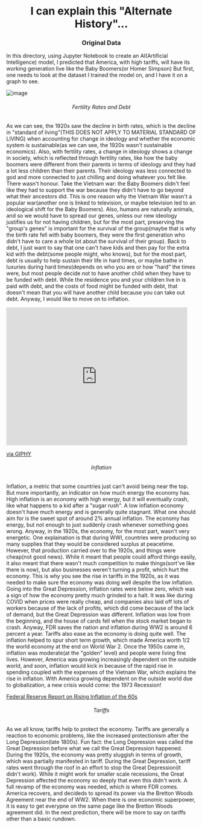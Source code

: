 <h1 align="center">I can explain this "Alternate History"...</h1>
<h3 align="center">Original Data</h3>
<p>In this directory, using Jupyter Notebook to create an AI(Artificial Intelligence) model, I predicted that America, with high tariffs, will have its working 
generation live like the Baby Boomers(or Homer Simpson) But first, one needs to look at the dataset I trained the model on, and I have it on a graph to see.</p>

![image](https://user-images.githubusercontent.com/48994987/216375810-6ddc1ae7-be72-4c27-80d7-91835b3d65d3.png)

<h6 align="center">Fertility Rates and Debt</h6>

<p>As we can see, the 1920s saw the decline in birth rates, which is the decline in "standard of living"(THIS DOES NOT APPLY TO MATERIAL STANDARD OF LIVING)
when accounting for change in ideology and whether the economic system is sustainable(as we can see, the 1920s wasn't sustainable economics). Also, with 
fertility rates, a change in ideology shows a change in society, which is reflected through fertility rates, like how the baby boomers were different from
their parents in terms of ideology and they had a lot less children than their parents. Their ideology was less connected to god and more connected to just
chilling and doing whatever you felt like. There wasn't honour. Take the Vietnam war: the Baby Boomers didn't feel like they had to support the war because
they didn't have to go beyond what their ancestors did. This is one reason why the Vietnam War wasn't a popular war(another one is linked to television, or
maybe television led to an ideological shift for the Baby Boomers). Also, humans are naturally animals, and so we would have to spread our genes, unless our
new ideology justifies us for not having children, but for the most part, preserving the "group's genes" is important for the survival of the group(maybe that
is why the birth rate fell with baby boomers, they were the first generation who didn't have to care a whole lot about the survival of their group). Back to debt,
I just want to say that one can't have kids and then pay for the extra kid with the debt(some people might, who knows), but for the most part, debt is usually to help
sustain their life in hard times, or maybe bathe in luxuries during hard times(depends on who you are or how "hard" the times were, but most people decide not to have
another child when they have to be funded with debt. While the residence you and your children live in is paid with debt, and the costs of food might be funded with
debt, that doesn't mean that you will have another child because you can take out debt. Anyway, I would like to move on to inflation.</p>

<iframe src="https://giphy.com/embed/3orif9UnCMr3EEeCti" width="480" height="366" frameBorder="0" class="giphy-embed" allowFullScreen></iframe><p><a href="https://giphy.com/gifs/season-7-the-simpsons-7x6-3orif9UnCMr3EEeCti">via GIPHY</a></p>

<h6 align="center">Inflation</h6>

<p>Inflation, a metric that some countries just can't avoid being near the top. But more importantly, an indicator on how much energy the economy has. High inflation
is an economy with high energy, but it will eventually crash, like what happens to a kid after a "sugar rush". A low inflation economy doesn't have much energy and
is generally quite stagnant. What one should aim for is the sweet spot of around 2% annual inflation. The economy has energy, but not enough to just suddenly crash
whenever something goes wrong. Anyway, in the 1920s, the economy, for the most part, wasn't very energetic. One explaination is that during WWI, countries were 
producing so many supplies that they would be considered surplus at peacetime. However, that production carried over to the 1920s, and things were cheap(not good
news). While it meant that people could afford things easily, it also meant that there wasn't much competition to make things(sort've like there is now), but also
businesses weren't turning a profit, which hurt the economy. This is why you see the rise in tariffs in the 1920s, as it was needed to make sure the economy was doing
well despite the low inflation. Going into the Great Depression, inflation rates were below zero, which was a sign of how the economy pretty much grinded to a halt.
It was like during COVID when prices were really cheap, and companies also laid off lots of workers because of the lack of profits, which did come because of the 
lack of demand, but the Great Depression was different. Inflation was low from the beginning, and the house of cards fell when the stock market began to crash. 
Anyway, FDR saves the nation and inflation during WW2 is around 6 percent a year. Tariffs also ease as the economy is doing quite well. The inflation helped to
spur short term growth, which made America worth 1/2 the world economy at the end on World War 2. Once the 1950s came in, inflation was moderate(at the "golden"
level) and people were living fine lives. However, America was growing increasingly dependent on the outside world, and soon, inflation would kick in because
of the rapid rise in spending coupled with the expenses of the Vietnam War, which explains the rise in inflation. With America growing dependent on the outside
world due to globalization, a new crisis would come: the 1973 Recession!</p>

<a href="https://files.stlouisfed.org/files/htdocs/publications/review/69/12/Battle_Dec1969.pdf">Federal Reserve Report on Rising Inflation of the 60s</a>

<h6 align="center">Tariffs</h6>

<p>As we all know, tariffs help to protect the economy. Tariffs are generally a reaction to economic problems, like the increased protectionism after the 
Long Depression(late 1800s). Fun fact: the Long Depression was called the Great Depression before what we call the Great Depression happened. During the 1920s,
the economy was pretty sluggish in terms of growth, which was partially manifested in tariff. During the Great Depression, tariff rates went through the roof
in an effort to stop the Great Depression(it didn't work). While it might work for smaller scale recessions, the Great Depression affected the economy so deeply
that even this didn't work. A full revamp of the economy was needed, which is where FDR comes. America recovers, and decideds to spread its power via the
Bretton Woods Agreement near the end of WW2. When there is one economic superpower, it is easy to get everypne on the same page like the Bretton Woods agreement
did. In the next prediction, there will be more to say on tariffs other than a basic rundown.</p>
